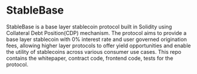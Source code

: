 # StableBase

StableBase is a base layer stablecoin protocol built in Solidity using Collateral Debt Position(CDP) mechanism. The protocol aims to provide a base layer stablecoin with 0% interest rate and user governed origination fees, allowing higher layer protocols to offer yield opportunities and enable the utility of stablecoins across various consumer use cases. This repo contains the whitepaper, contract code, frontend code, tests for the protocol.
